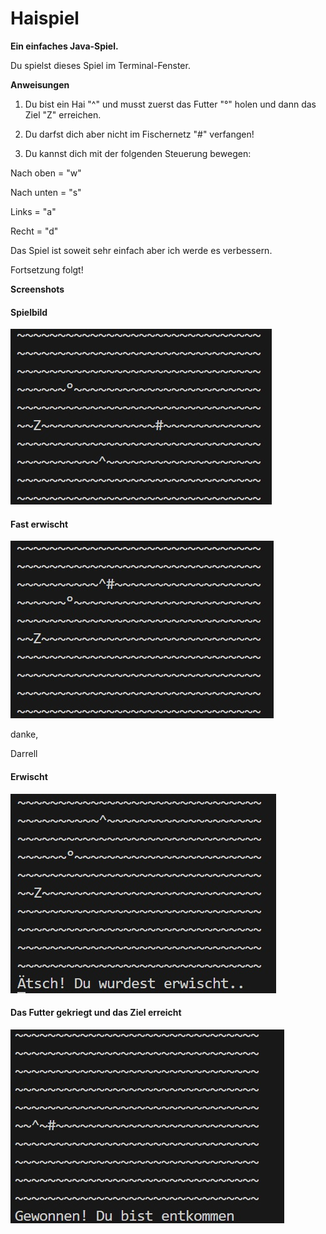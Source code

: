 # Haispiel

**Ein einfaches Java-Spiel.**

Du spielst dieses Spiel im Terminal-Fenster.

**Anweisungen**
1. Du bist ein Hai "^" und musst zuerst das Futter "°" holen und dann das Ziel "Z" erreichen.

2. Du darfst dich aber nicht im Fischernetz "#" verfangen!

3. Du kannst dich mit der folgenden Steuerung bewegen:

  Nach oben = "w"

  Nach unten = "s"
  
  Links = "a"
  
  Recht = "d"

  Das Spiel ist soweit sehr einfach aber ich werde es verbessern. 

  Fortsetzung folgt!

  **Screenshots**

<h4>Spielbild</h4>
<img src="./bilder/eins.jpg" alt="spielbild" />

<h4>Fast erwischt</h4>
<img src="./bilder/zwei.jpg" alt="fast_erwischt" />

danke,

Darrell

<h4>Erwischt</h4>
<img src="./bilder/drei.jpg" alt="erwischt" />

<h4>Das Futter gekriegt und das Ziel erreicht </h4>
<img src="./bilder/vier.jpg" alt="gewonnen" />

